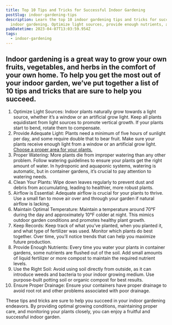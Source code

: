 ```yaml
---
title: Top 10 Tips and Tricks for Successful Indoor Gardening
postSlug: indoor-gardening-tips
description: Learn the top 10 indoor gardening tips and tricks for successful
  indoor gardening. Optimize light sources, provide enough nutrients, and more!
pubDatetime: 2023-04-07T13:03:59.954Z
tags:
  - indoor-gardening
---
```

## Indoor gardening is a great way to grow your own fruits, vegetables, and herbs in the comfort of your own home. To help you get the most out of your indoor garden, we’ve put together a list of 10 tips and tricks that are sure to help you succeed.

1. Optimize Light Sources: Indoor plants naturally grow towards a light source, whether it’s a window or an artificial grow light. Keep all plants equidistant from light sources to promote vertical growth. If your plants start to bend, rotate them to compensate.
2. Provide Adequate Light: Plants need a minimum of five hours of sunlight per day, and some require double that to bear fruit. Make sure your plants receive enough light from a window or an artificial grow light. [Choose a proper area for your plants.](https://urbangardener.wiki/posts/where-to-grow-indoor-herbs--edibles/)
3. Proper Watering: More plants die from improper watering than any other problem. Follow watering guidelines to ensure your plants get the right amount of water. In hydroponic and aquaponic systems, watering is automatic, but in container gardens, it’s crucial to pay attention to watering needs.
4. Clean Your Plants: Wipe down leaves regularly to prevent dust and debris from accumulating, leading to healthier, more robust plants.
5. Airflow is Essential: Adequate airflow is crucial for your plants to thrive. Use a small fan to move air over and through your garden if natural airflow is lacking.
6. Maintain Optimal Temperature: Maintain a temperature around 70°F during the day and approximately 10°F colder at night. This mimics outdoor garden conditions and promotes healthy plant growth.
7. Keep Records: Keep track of what you’ve planted, when you planted it, and what type of fertilizer was used. Monitor which plants do best together. Over time, you’ll notice trends that can help you maximize future production.
8. Provide Enough Nutrients: Every time you water your plants in container gardens, some nutrients are flushed out of the soil. Add small amounts of liquid fertilizer or more compost to maintain the required nutrient levels.
9. Use the Right Soil: Avoid using soil directly from outside, as it can introduce weeds and bacteria to your indoor growing medium. Use purpose-built potting soil or organic compost for best results.
10. Ensure Proper Drainage: Ensure your containers have proper drainage to avoid root rot and other problems associated with poor drainage.

These tips and tricks are sure to help you succeed in your indoor gardening endeavors. By providing optimal growing conditions, maintaining proper care, and monitoring your plants closely, you can enjoy a fruitful and successful indoor garden.